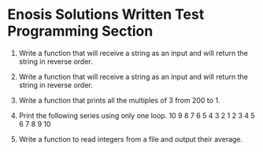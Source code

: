 # Enosis Solutions Written Test Programming Section

1. Write a function that will receive a string as an input and will return the string in reverse order.

2. Write a function that will receive a string as an input and will return the string in reverse order.

3. Write a function that prints all the multiples of 3 from 200 to 1.

4. Print the following series using only one loop. 10 9 8 7 6 5 4 3 2 1 2 3 4 5 6 7 8 9 10  

5. Write a function to read integers from a file and output their average. 
